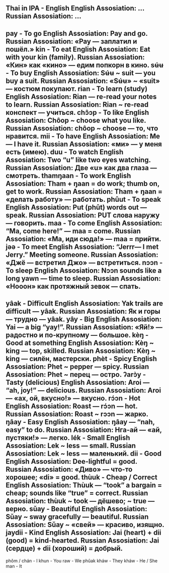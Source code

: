 Thai in IPA - English
English Assosiation: ...
Russian Assosiation: ...
---
pay - To go
English Assosiation: Pay and go.
Russian Assosiation: «Pay — заплатил и пошёл.»
kin - To eat
English Assosiation: Eat with your kin (family).
Russian Assosiation: «Кин» как «кино» — едим попкорн в кино.
sʉ́ʉ - To buy
English Assosiation: Sʉ́ʉ ~ suit — you buy a suit.
Russian Assosiation: «Sʉ́ʉ» ~ «suit» — костюм покупают.
rian - To learn (study)
English Assosiation: Rian — re-read your notes to learn.
Russian Assosiation: Rian ~ re-read конспект — учиться.
chɔ̂ɔp - To like
English Assosiation: Chôop ~ choose what you like.
Russian Assosiation: chôop ~ choose — то, что нравится.
mii - To have
English Assosiation: Me — I have it.
Russian Assosiation: «ми» — у меня есть (имею).
duu - To watch
English Assosiation: Two “u” like two eyes watching.
Russian Assosiation: Две «u» как два глаза — смотреть.
thamŋaan - To work
English Assosiation: Tham + ŋaan = do work; thumb on, get to work.
Russian Assosiation: Tham + ŋaan = «делать работу» — работать.
phûut - To speak
English Assosiation: Put (phût) words out — speak.
Russian Assosiation: PUT слова наружу — говорить.
maa - To come
English Assosiation: “Ma, come here!” — maa = come.
Russian Assosiation: «Ма, иди сюда!» — maa = прийти.
jəə - To meet
English Assosiation: “Jerrr— I met Jerry.” Meeting someone.
Russian Assosiation: «Джё — встретил Джо» — встретиться.
nɔɔn - To sleep
English Assosiation: Nɔɔn sounds like a long yawn — time to sleep.
Russian Assosiation: «Нооон» как протяжный зевок — спать.
---
yâak - Difficult
English Assosiation: Yak trails are difficult — yâak.
Russian Assosiation: Як и горы — трудно — yâak.
yây - Big
English Assosiation: Yai — a big “yay!”.
Russian Assosiation: «Яй!» — радостно и по‑крупному — большое.
kèŋ - Good at something
English Assosiation: Kèŋ ~ king — top, skilled.
Russian Assosiation: Kèŋ ~ king — силён, мастерски.
phèt - Spicy
English Assosiation: Phet ~ pepper — spicy.
Russian Assosiation: Phet ~ перец — остро.
ʔarɔ̀y - Tasty (delicious)
English Assosiation: Aroi — “ah, joy!” — delicious.
Russian Assosiation: Aroi — «ах, ой, вкусно!» — вкусно.
rɔ́ɔn - Hot
English Assosiation: Roast — rɔ́ɔn — hot.
Russian Assosiation: Roast ~ rɔɔn — жарко.
ŋâay - Easy
English Assosiation: ŋâay — “nah, easy” to do.
Russian Assosiation: Нга-ай — «ай, пустяки!» — легко.
lék - Small
English Assosiation: Lek ~ less — small.
Russian Assosiation: Lek ~ less — маленький.
dii - Good
English Assosiation: Dee-lightful = good.
Russian Assosiation: «Диво» — что-то хорошее; «di» = good.
thùuk - Cheap / Correct
English Assosiation: Thùuk — “took” a bargain = cheap; sounds like “true” = correct.
Russian Assosiation: thùuk ~ took — дёшево; ~ true — верно.
sǔay - Beautiful
English Assosiation: Sǔay ~ sway gracefully — beautiful.
Russian Assosiation: Sǔay ~ «свей» — красиво, изящно.
jaydii - Kind
English Assosiation: Jai (heart) + dii (good) = kind-hearted.
Russian Assosiation: Jai (сердце) + dii (хороший) = добрый.
---
phǒm / chán - I
khun - You
raw - We
phûak kháw - They
kháw - He / She
man - It
